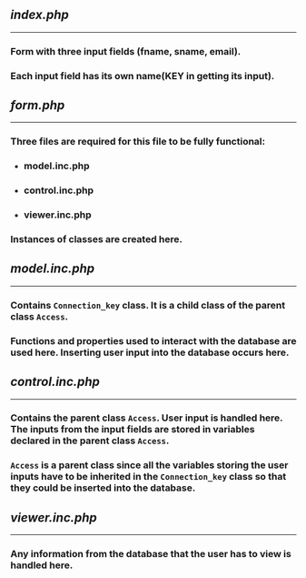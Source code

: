 ## *index.php*
---
### Form with three input fields (fname, sname, email).
### Each input field has its own name(KEY in getting its input).

## *form.php*
---
### Three files are required for this file to be fully functional:
* ### model.inc.php
* ### control.inc.php
* ### viewer.inc.php

### Instances of classes are created here.

## *model.inc.php*
---
### Contains `Connection_key` class. It is a child class of the parent class `Access`.
### Functions and properties used to interact with the database are used here. Inserting user input into the database occurs here.

## *control.inc.php*
---
### Contains the parent class `Access`. User input is handled here. The inputs from the input fields are stored in variables declared in the parent class `Access`.
### `Access` is a parent class since all the variables storing the user inputs have to be inherited in the `Connection_key` class so that they could be inserted into the database.

## *viewer.inc.php*
---
### Any information from the database that the user has to view is handled here.